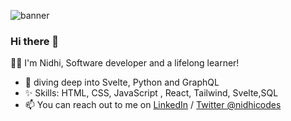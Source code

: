![banner](https://user-images.githubusercontent.com/63001560/218879410-f71869e8-f6a1-4703-b51d-67f365912447.png)

### Hi there 👋

<!--
**nidhi-kala/nidhi-kala** is a ✨ _special_ ✨ repository because its `README.md` (this file) appears on your GitHub profile.

Here are some ideas to get you started:

- 🔭 I’m currently working on ...
- 🌱 I’m currently learning ...
- 👯 I’m looking to collaborate on ...
- 🤔 I’m looking for help with ...

- How to reach me: ...
- 😄 Pronouns: ...

-->
:woman_technologist: I'm Nidhi, Software developer and a lifelong learner!
- :round_pushpin: diving deep into Svelte, Python and GraphQL
- ✨ Skills: HTML, CSS, JavaScript , React, Tailwind, Svelte,SQL
- 📫 You can reach out to me on [LinkedIn](https://www.linkedin.com/in/nidhi-kala-5bab8a19/) / [Twitter @nidhicodes](https://twitter.com/nidhicodes)
